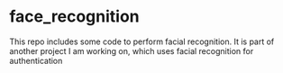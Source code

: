# face_recognition

This repo includes some code to perform facial recognition. It is part of another project I am working on, which uses facial recognition for authentication 
